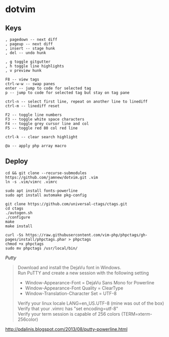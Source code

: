 # dotvim

## Keys

```
, pagedown -- next diff
, pageup -- next diff
, insert -- stage hunk
, del -- undo hunk

, g toggle gitgutter
, h toggle line highlights
, v preview hunk

F8 -- view tags
ctrl-w-w -- swap panes
enter -- jump to code for selected tag
p -- jump to code for selected tag but stay on tag pane

ctrl-n -- select first line, repeat on another line to linediff
ctrl-m -- linediff reset

F2 -- toggle line numbers
F3 -- toggle white space characters
F4 -- toggle grey cursor line and col
F5 -- toggle red 80 col red line

ctrl-k -- clear search highlight

@a -- apply php array macro
```

## Deploy

```
cd && git clone --recurse-submodules https://github.com/jamnew/dotvim.git .vim  
ln -s .vim/vimrc .vimrc

sudo apt install fonts-powerline
sudo apt install automake pkg-config  

git clone https://github.com/universal-ctags/ctags.git  
cd ctags  
./autogen.sh  
./configure  
make  
make install  

curl -Ss https://raw.githubusercontent.com/vim-php/phpctags/gh-pages/install/phpctags.phar > phpctags
chmod +x phpctags
sudo mv phpctags /usr/local/bin/
```

*Putty*

> Download and install the DejaVu font in Windows.  
> Run PuTTY and create a new session with the following setting
>
> - Window-Appearance-Font = DejaVu Sans Mono for Powerline
> - Window-Appearance-Font Quality = ClearType
> - Window-Translation-Character Set = UTF-8
>
> Verify your linux locale LANG=en_US.UTF-8  (mine was out of the box)  
> Verify that your .vimrc has "set encoding=utf-8"  
> Verify your term session is capable of 256 colors (TERM=xterm-256color)

http://pdalinis.blogspot.com/2013/08/putty-powerline.html
